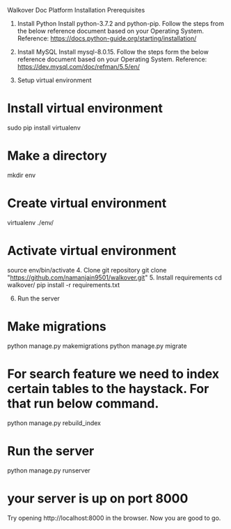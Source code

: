 Walkover Doc Platform
Installation
Prerequisites
1. Install Python
Install python-3.7.2 and python-pip. Follow the steps from the below reference document based on your Operating System. Reference: https://docs.python-guide.org/starting/installation/

2. Install MySQL
Install mysql-8.0.15. Follow the steps form the below reference document based on your Operating System. Reference: https://dev.mysql.com/doc/refman/5.5/en/

3. Setup virtual environment
# Install virtual environment
sudo pip install virtualenv

# Make a directory
mkdir env

# Create virtual environment
virtualenv ./env/

# Activate virtual environment
source env/bin/activate
4. Clone git repository
git clone "https://github.com/namanjain9501/walkover.git"
5. Install requirements
cd walkover/
pip install -r requirements.txt


6. Run the server
# Make migrations
python manage.py makemigrations
python manage.py migrate

# For search feature we need to index certain tables to the haystack. For that run below command.
python manage.py rebuild_index

# Run the server
python manage.py runserver 

# your server is up on port 8000
Try opening http://localhost:8000 in the browser. Now you are good to go.